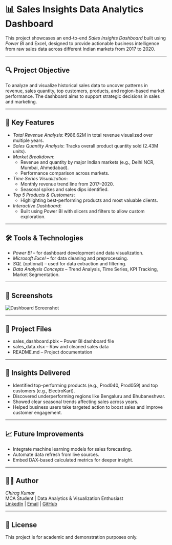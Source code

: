# 📊 Sales Insights Data Analytics Dashboard

This project showcases an end-to-end *Sales Insights Dashboard* built using *Power BI* and Excel, designed to provide actionable business intelligence from raw sales data across different Indian markets from 2017 to 2020.

---

## 🔍 Project Objective

To analyze and visualize historical sales data to uncover patterns in revenue, sales quantity, top customers, products, and region-based market performance. The dashboard aims to support strategic decisions in sales and marketing.

---

## 🧩 Key Features

- *Total Revenue Analysis*: ₹986.62M in total revenue visualized over multiple years.
- *Sales Quantity Analysis*: Tracks overall product quantity sold (2.43M units).
- *Market Breakdown*:
  - Revenue and quantity by major Indian markets (e.g., Delhi NCR, Mumbai, Ahmedabad).
  - Performance comparison across markets.
- *Time Series Visualization*:
  - Monthly revenue trend line from 2017–2020.
  - Seasonal spikes and sales dips identified.
- *Top 5 Products & Customers*:
  - Highlighting best-performing products and most valuable clients.
- *Interactive Dashboard*:
  - Built using Power BI with slicers and filters to allow custom exploration.

---

## 🛠 Tools & Technologies

- *Power BI* – for dashboard development and data visualization.
- *Microsoft Excel* – for data cleaning and preprocessing.
- *SQL* (optional) – used for data extraction and filtering.
- *Data Analysis Concepts* – Trend Analysis, Time Series, KPI Tracking, Market Segmentation.

---

## 📸 Screenshots

![Dashboard Screenshot](./dashboard_screenshot.jpg)

---

## 📁 Project Files

- sales_dashboard.pbix – Power BI dashboard file
- sales_data.xlsx – Raw and cleaned sales data
- README.md – Project documentation

---

## 🧠 Insights Delivered

- Identified top-performing products (e.g., Prod040, Prod059) and top customers (e.g., ElectroKart).
- Discovered underperforming regions like Bengaluru and Bhubaneshwar.
- Showed clear seasonal trends affecting sales across years.
- Helped business users take targeted action to boost sales and improve customer engagement.

---

## 📈 Future Improvements

- Integrate machine learning models for sales forecasting.
- Automate data refresh from live sources.
- Embed DAX-based calculated metrics for deeper insight.

---

## 🙋‍♂ Author

*Chirag Kumar*  
MCA Student | Data Analytics & Visualization Enthusiast  
[LinkedIn](https://www.linkedin.com/in/chirag-kumawat-b58401263) | [Email](chiragkumawat457@gmail.com) | [GitHub](https://github.com/chirag31045)

---

## 📃 License

This project is for academic and demonstration purposes only.
